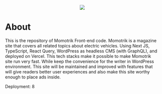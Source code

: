 <p align="center"><img src="https://user-images.githubusercontent.com/27177332/115343675-7f8dba00-a1d6-11eb-9fd6-d87703f3f755.png" /></p>

# About
This is the repository of Momotrik Front-end code.
Momotrik is a magazine site that covers all related topics about electric vehicles.
Using Next JS, TypeScript, React Query, WordPress as headless CMS (with GraphQL), and deployed on Vercel. This tech stacks make it possible to make Momotrik site run very fast.
While keep the convenience for the writer in WordPress environment. This site will be maintained and improved with features that will give readers better user experiences and also make this site worthy enough to place ads inside.


Deployment: 8